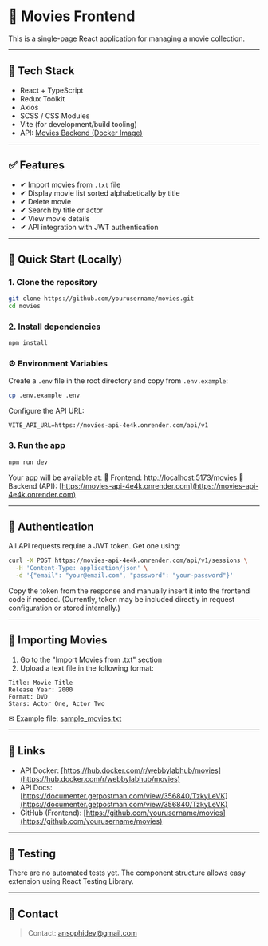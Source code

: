 # 🎥 Movies Frontend

This is a single-page React application for managing a movie collection.

---

## 📆 Tech Stack

* React + TypeScript
* Redux Toolkit
* Axios
* SCSS / CSS Modules
* Vite (for development/build tooling)
* API: [Movies Backend (Docker Image)](https://hub.docker.com/r/webbylabhub/movies)

---

## ✅ Features

* ✔ Import movies from `.txt` file
* ✔ Display movie list sorted alphabetically by title
* ✔ Delete movie
* ✔ Search by title or actor
* ✔ View movie details
* ✔ API integration with JWT authentication

---

## 🚀 Quick Start (Locally)

### 1. Clone the repository

```bash
git clone https://github.com/yourusername/movies.git
cd movies
```

### 2. Install dependencies

```bash
npm install
```

### ⚙️ Environment Variables

Create a `.env` file in the root directory and copy from `.env.example`:

```bash
cp .env.example .env
```

Configure the API URL:

```dotenv
VITE_API_URL=https://movies-api-4e4k.onrender.com/api/v1
```

### 3. Run the app

```bash
npm run dev
```

Your app will be available at:
📍 Frontend: [http://localhost:5173/movies](http://localhost:5173/movies)
📍 Backend (API): [https://movies-api-4e4k.onrender.com](https://movies-api-4e4k.onrender.com)

---

## 🔐 Authentication

All API requests require a JWT token. Get one using:

```bash
curl -X POST https://movies-api-4e4k.onrender.com/api/v1/sessions \
  -H 'Content-Type: application/json' \
  -d '{"email": "your@email.com", "password": "your-password"}'
```

Copy the token from the response and manually insert it into the frontend code if needed.
(Currently, token may be included directly in request configuration or stored internally.)

---

## 📂 Importing Movies

1. Go to the "Import Movies from .txt" section
2. Upload a text file in the following format:

```
Title: Movie Title
Release Year: 2000
Format: DVD
Stars: Actor One, Actor Two
```

✉ Example file: [sample\_movies.txt](https://gist.github.com/k0stik/3028d42973544dd61c3b4ad863378cad)

---

## 🔗 Links

* API Docker: [https://hub.docker.com/r/webbylabhub/movies](https://hub.docker.com/r/webbylabhub/movies)
* API Docs: [https://documenter.getpostman.com/view/356840/TzkyLeVK](https://documenter.getpostman.com/view/356840/TzkyLeVK)
* GitHub (Frontend): [https://github.com/yourusername/movies](https://github.com/yourusername/movies)

---

## 🔮 Testing

There are no automated tests yet. The component structure allows easy extension using React Testing Library.

---

## 📧 Contact

> Contact: [ansophidev@gmail.com](mailto:ansophidev@gmail.com)
